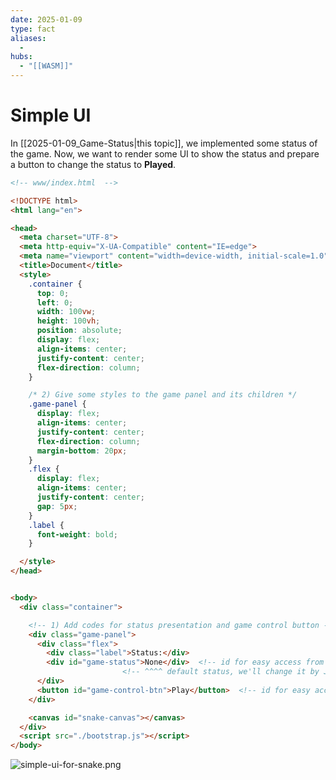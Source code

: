```yaml
---
date: 2025-01-09
type: fact
aliases:
  -
hubs:
  - "[[WASM]]"
---
```


# Simple UI

In [[2025-01-09_Game-Status|this topic]], we implemented some status of the game. Now, we want to render some UI to show the status and prepare a button to change the status to **Played**.

```html
<!-- www/index.html  -->

<!DOCTYPE html>
<html lang="en">

<head>
  <meta charset="UTF-8">
  <meta http-equiv="X-UA-Compatible" content="IE=edge">
  <meta name="viewport" content="width=device-width, initial-scale=1.0">
  <title>Document</title>
  <style>
    .container {
      top: 0;
      left: 0;
      width: 100vw;
      height: 100vh;
      position: absolute;
      display: flex;
      align-items: center;
      justify-content: center;
      flex-direction: column;
    }

    /* 2) Give some styles to the game panel and its children */
    .game-panel {
      display: flex;
      align-items: center;
      justify-content: center;
      flex-direction: column;
      margin-bottom: 20px;
    }
    .flex {
      display: flex;
      align-items: center;
      justify-content: center;
      gap: 5px;
    }
    .label {
      font-weight: bold;
    }

  </style>
</head>


<body>
  <div class="container">

    <!-- 1) Add codes for status presentation and game control button -->
    <div class="game-panel">
      <div class="flex">
        <div class="label">Status:</div>
        <div id="game-status">None</div>  <!-- id for easy access from JS -->
                         <!-- ^^^^ default status, we'll change it by JS -->
      </div>
      <button id="game-control-btn">Play</button>  <!-- id for easy access from JS -->
    </div>

    <canvas id="snake-canvas"></canvas>
  </div>
  <script src="./bootstrap.js"></script>
</body>

```

![simple-ui-for-snake.png](../assets/imgs/simple-ui-for-snake.png)
